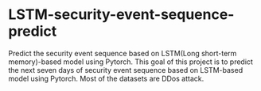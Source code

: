 # LSTM-security-event-sequence-predict
Predict the security event sequence based on LSTM(Long short-term memory)-based model using Pytorch.
This goal of this project is to predict the next seven days of security event sequence based on LSTM-based model using Pytorch.
Most of the datasets are DDos attack.
